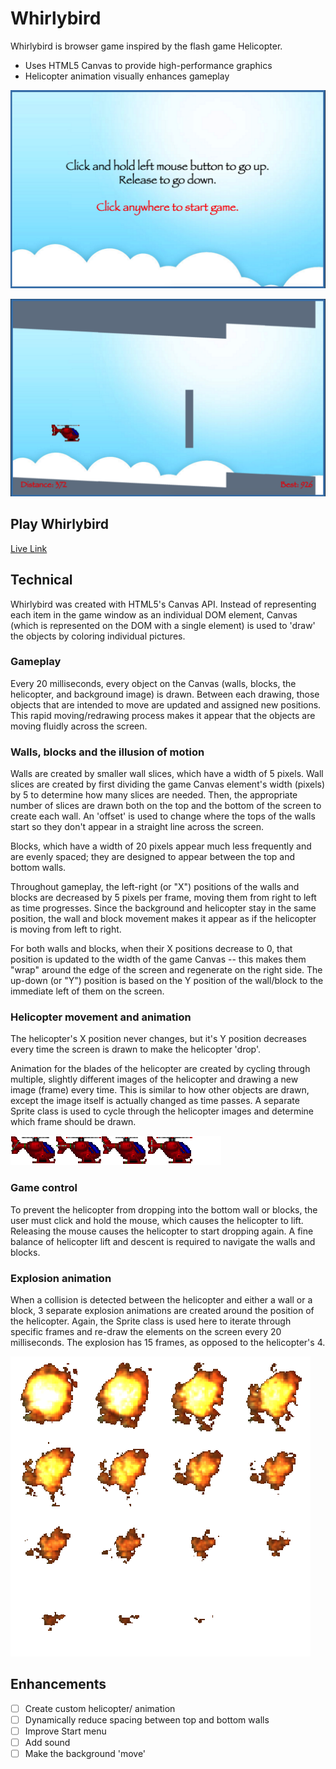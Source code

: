 # Whirlybird  
Whirlybird is browser game inspired by the flash game Helicopter.
- Uses HTML5 Canvas to provide high-performance graphics
- Helicopter animation visually enhances gameplay

![start-menu]

![gameplay]

[start-menu]: ./public/images/start-menu.png
[gameplay]: ./public/images/gameplay.png


## Play Whirlybird
  [Live Link][whirlybird]

## Technical
  Whirlybird was created with HTML5's Canvas API. Instead of representing each item in the game window as an individual DOM element, Canvas (which is represented on the DOM with a single element) is used to 'draw' the objects by coloring individual pictures.

### Gameplay
  Every 20 milliseconds, every object on the Canvas (walls, blocks, the helicopter, and background image) is drawn. Between each drawing, those objects that are intended to move are updated and assigned new positions. This rapid moving/redrawing process makes it appear that the objects are moving fluidly across the screen.

### Walls, blocks and the illusion of motion
  Walls are created by smaller wall slices, which have a width of 5 pixels. Wall slices are created by first dividing the game Canvas element's width (pixels) by 5 to determine how many slices are needed. Then, the appropriate number of slices are drawn both on the top and the bottom of the screen to create each wall. An 'offset' is used to change where the tops of the walls start so they don't appear in a straight line across the screen.

  Blocks, which have a width of 20 pixels appear much less frequently and are evenly spaced; they are designed to appear between the top and bottom walls.

  Throughout gameplay, the left-right (or "X") positions of the walls and blocks are decreased by 5 pixels per frame, moving them from right to left as time progresses. Since the background and helicopter stay in the same position, the wall and block movement makes it appear as if the helicopter is moving from left to right.

  For both walls and blocks, when their X positions decrease to 0, that position is updated to the width of the game Canvas -- this makes them "wrap" around the edge of the screen and regenerate on the right side. The up-down (or "Y") position is based on the Y position of the wall/block to the immediate left of them on the screen.

### Helicopter movement and animation
  The helicopter's X position never changes, but it's Y position decreases every time the screen is drawn to make the helicopter 'drop'.

  Animation for the blades of the helicopter are created by cycling through multiple, slightly different images of the helicopter and drawing a new image (frame) every time. This is similar to how other objects are drawn, except the image itself is actually changed as time passes. A separate Sprite class is used to cycle through the helicopter images and determine which frame should be drawn.

  ![copter]

  [copter]: ./public/images/heli_3.png

### Game control
  To prevent the helicopter from dropping into the bottom wall or blocks, the user must click and hold the mouse, which causes the helicopter to lift. Releasing the mouse causes the helicopter to start dropping again. A fine balance of helicopter lift and descent is required to navigate the walls and blocks.

### Explosion animation
  When a collision is detected between the helicopter and either a wall or a block, 3 separate explosion animations are created around the position of the helicopter. Again, the Sprite class is used here to iterate through specific frames and re-draw the elements on the screen every 20 milliseconds. The explosion has 15 frames, as opposed to the helicopter's 4.

  ![explosion]

  [explosion]: ./public/images/explosion.png

## Enhancements
- [ ] Create custom helicopter/ animation
- [ ] Dynamically reduce spacing between top and bottom walls
- [ ] Improve Start menu
- [ ] Add sound
- [ ] Make the background 'move'

[whirlybird]: whirlybird.tylerackerson.com/
